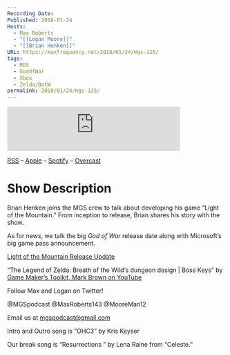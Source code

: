 ```yaml
---
Recording Date: 
Published: 2018-01-24
Hosts:
  - Max Roberts
  - "[[Logan Moore]]"
  - "[[Brian Henken]]"
URL: https://maxfrequency.net/2018/01/24/mgs-125/
tags:
  - MGS
  - GodOfWar
  - Xbox
  - Zelda/BotW
permalink: 2018/01/24/mgs-125/
---
```

<iframe src="https://podcasters.spotify.com/pod/show/millennialgamingspeak/embed/episodes/Episode-125-How-to-Make-a-Video-Game-e1adht3/a-a6ts467" height="102px" width="400px" frameborder="0" scrolling="no"></iframe>

[RSS](https://anchor.fm/s/74aa3858/podcast/rss) – [Apple](https://podcasts.apple.com/us/podcast/episode-3-gdc-wrap-up/id1000915981?i=1000542222515) – [Spotify](https://open.spotify.com/episode/7wePXT4Bt22LWifVLx3n8y) – [Overcast](https://overcast.fm/+EtIgeWxEU)
# Show Description

Brian Henken joins the MGS crew to talk about developing his game “Light of the Mountain.” From inception to release, Brian shares his story with the show.

As for news, we talk the big *God of War* release date along with Microsoft’s big game pass announcement.

[Light of the Mountain Release Update](http://twitter.com/SongHouseGames/status/956445223663661056)

“The Legend of Zelda: Breath of the Wild‘s dungeon design | Boss Keys” by [Game Maker’s Toolkit, Mark Brown on YouTube](http://www.youtube.com/watch?v=GudeeRVNo5U)

Follow Max and Logan on Twitter!

@MGSpodcast
@MaxRoberts143
@MooreMan12

Email us at mgspodcast@gmail.com

Intro and Outro song is “OHC3” by Kris Keyser

Our break song is “Resurrections ” by Lena Raine from “Celeste.”